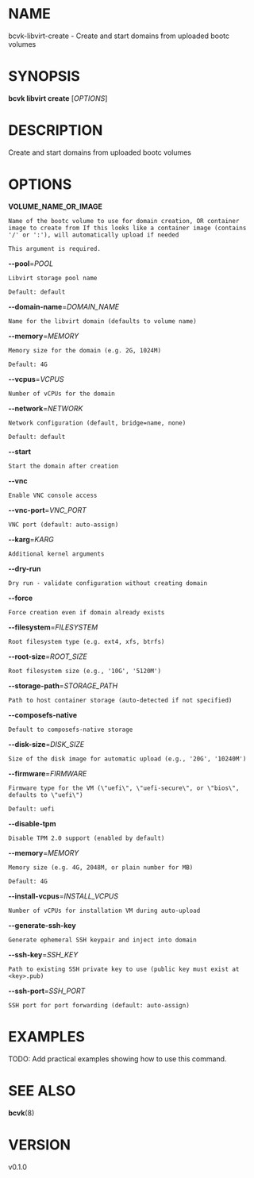 # NAME

bcvk-libvirt-create - Create and start domains from uploaded bootc volumes

# SYNOPSIS

**bcvk libvirt create** [*OPTIONS*]

# DESCRIPTION

Create and start domains from uploaded bootc volumes

# OPTIONS

<!-- BEGIN GENERATED OPTIONS -->
**VOLUME_NAME_OR_IMAGE**

    Name of the bootc volume to use for domain creation, OR container image to create from If this looks like a container image (contains '/' or ':'), will automatically upload if needed

    This argument is required.

**--pool**=*POOL*

    Libvirt storage pool name

    Default: default

**--domain-name**=*DOMAIN_NAME*

    Name for the libvirt domain (defaults to volume name)

**--memory**=*MEMORY*

    Memory size for the domain (e.g. 2G, 1024M)

    Default: 4G

**--vcpus**=*VCPUS*

    Number of vCPUs for the domain

**--network**=*NETWORK*

    Network configuration (default, bridge=name, none)

    Default: default

**--start**

    Start the domain after creation

**--vnc**

    Enable VNC console access

**--vnc-port**=*VNC_PORT*

    VNC port (default: auto-assign)

**--karg**=*KARG*

    Additional kernel arguments

**--dry-run**

    Dry run - validate configuration without creating domain

**--force**

    Force creation even if domain already exists

**--filesystem**=*FILESYSTEM*

    Root filesystem type (e.g. ext4, xfs, btrfs)

**--root-size**=*ROOT_SIZE*

    Root filesystem size (e.g., '10G', '5120M')

**--storage-path**=*STORAGE_PATH*

    Path to host container storage (auto-detected if not specified)

**--composefs-native**

    Default to composefs-native storage

**--disk-size**=*DISK_SIZE*

    Size of the disk image for automatic upload (e.g., '20G', '10240M')

**--firmware**=*FIRMWARE*

    Firmware type for the VM (\"uefi\", \"uefi-secure\", or \"bios\", defaults to \"uefi\")

    Default: uefi

**--disable-tpm**

    Disable TPM 2.0 support (enabled by default)

**--memory**=*MEMORY*

    Memory size (e.g. 4G, 2048M, or plain number for MB)

    Default: 4G

**--install-vcpus**=*INSTALL_VCPUS*

    Number of vCPUs for installation VM during auto-upload

**--generate-ssh-key**

    Generate ephemeral SSH keypair and inject into domain

**--ssh-key**=*SSH_KEY*

    Path to existing SSH private key to use (public key must exist at <key>.pub)

**--ssh-port**=*SSH_PORT*

    SSH port for port forwarding (default: auto-assign)

<!-- END GENERATED OPTIONS -->

# EXAMPLES

TODO: Add practical examples showing how to use this command.

# SEE ALSO

**bcvk**(8)

# VERSION

v0.1.0
